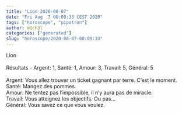 ```yaml
---
title: "Lion 2020-08-07"
date: "Fri Aug  7 00:09:33 CEST 2020"
tags: ["horoscope", "pipotron"]
author: m1ch3l
categories: ["generated"]
slug: "horoscope/2020-08-07-00:09:33"
---
```


Lion<br>
<br>
Résultats - Argent: 1, Santé: 1, Amour: 3, Travail: 5, Général: 5<br>
<br>
Argent:  Vous allez trouver un ticket gagnant par terre. C’est le moment.<br>
Santé:   Mangez des pommes. <br>
Amour:   Ne tentez pas l’impossible, il n’y aura pas de miracle. <br>
Travail: Vous atteignez les objectifs. Ou pas...<br>
Général: Vous savez ce que vous voulez.<br>
